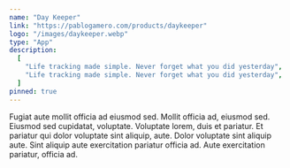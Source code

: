 ```yaml
---
name: "Day Keeper"
link: "https://pablogamero.com/products/daykeeper"
logo: "/images/daykeeper.webp"
type: "App"
description:
  [
    "Life tracking made simple. Never forget what you did yesterday",
    "Life tracking made simple. Never forget what you did yesterday",
  ]
pinned: true
---
```


Fugiat aute mollit officia ad eiusmod sed. Mollit officia ad, eiusmod sed. Eiusmod sed cupidatat, voluptate. Voluptate lorem, duis et pariatur. Et pariatur qui dolor voluptate sint aliquip, aute. Dolor voluptate sint aliquip aute. Sint aliquip aute exercitation pariatur officia ad. Aute exercitation pariatur, officia ad.
